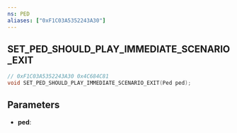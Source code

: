 ```yaml
---
ns: PED
aliases: ["0xF1C03A5352243A30"]
---
```

## SET_PED_SHOULD_PLAY_IMMEDIATE_SCENARIO_EXIT

```c
// 0xF1C03A5352243A30 0x4C684C81
void SET_PED_SHOULD_PLAY_IMMEDIATE_SCENARIO_EXIT(Ped ped);
```

## Parameters
* **ped**: 

